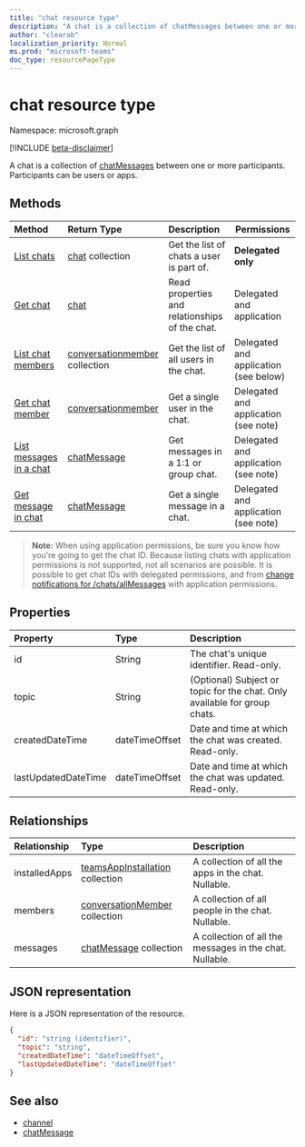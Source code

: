 ```yaml
---
title: "chat resource type"
description: "A chat is a collection of chatMessages between one or more participants."
author: "clearab"
localization_priority: Normal
ms.prod: "microsoft-teams"
doc_type: resourcePageType
---
```


# chat resource type

Namespace: microsoft.graph

[!INCLUDE [beta-disclaimer](../../includes/beta-disclaimer.md)]

A chat is a collection of [chatMessages](chatmessage.md) between one or more participants. Participants can be users or apps.

## Methods

|  Method       |  Return Type  | Description| Permissions |
|:---------------|:--------|:----------|-----------|
|[List chats](../api/chat-list.md) | [chat](channel.md) collection | Get the list of chats a user is part of.| **Delegated only** |
|[Get chat](../api/chat-get.md) | [chat](channel.md) | Read properties and relationships of the chat.| Delegated and application |
|[List chat members](../api/conversationmember-list.md) | [conversationmember](conversationmember.md) collection | Get the list of all users in the chat.| Delegated and application (see below) |
|[Get chat member](../api/conversationmember-get.md) | [conversationmember](conversationmember.md) | Get a single user in the chat.| Delegated and application (see note) |
|[List messages in a chat](../api/chatmessage-list.md)  | [chatMessage](../resources/chatmessage.md) | Get messages in a 1:1 or group chat. | Delegated and application (see note) |
|[Get message in chat](../api/chatmessage-get.md)  | [chatMessage](../resources/chatmessage.md) | Get a single message in a chat. | Delegated and application (see note) |

> **Note:** 
When using application permissions, be sure you know how you're going to get the chat ID. 
Because listing chats with application permissions is not supported, 
not all scenarios are possible. 
It is possible to get chat IDs with delegated permissions,
and from [change notifications for /chats/allMessages](../api/subscription-post-subscriptions.md) with application permissions.

## Properties

| Property   | Type |Description|
|:---------------|:--------|:----------|
| id| String| The chat's unique identifier. Read-only.|
| topic| String|  (Optional) Subject or topic for the chat. Only available for group chats.|
| createdDateTime| dateTimeOffset|  Date and time at which the chat was created. Read-only.|
| lastUpdatedDateTime| dateTimeOffset|  Date and time at which the chat was updated. Read-only.|

## Relationships

| Relationship | Type |Description|
|:---------------|:--------|:----------|
| installedApps | [teamsAppInstallation](teamsappinstallation.md) collection | A collection of all the apps in the chat. Nullable. |
| members | [conversationMember](conversationmember.md) collection | A collection of all people in the chat. Nullable. |
| messages | [chatMessage](chatmessage.md) collection | A collection of all the messages in the chat. Nullable. |

## JSON representation

Here is a JSON representation of the resource.

<!-- {
  "blockType": "resource",
  "keyProperty": "id",
  "@odata.type": "microsoft.graph.chat"
}-->

```json
{
  "id": "string (identifier)",
  "topic": "string",
  "createdDateTime": "dateTimeOffset",
  "lastUpdatedDateTime": "dateTimeOffset"
}

```

## See also

- [channel](channel.md)
- [chatMessage](chatmessage.md)

<!-- uuid: 8fcb5dbc-d5aa-4681-8e31-b001d5168d79
2015-10-25 14:57:30 UTC -->
<!--
{
  "type": "#page.annotation",
  "description": "chat resource",
  "keywords": "",
  "section": "documentation",
  "tocPath": ""
}
-->
